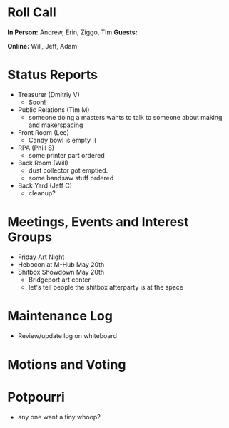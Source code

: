 # Roll Call

**In Person:**  Andrew, Erin, Ziggo, Tim
**Guests:** 

**Online:**  Will, Jeff, Adam

# Status Reports
- Treasurer (Dmitriy V)
  - Soon!
- Public Relations (Tim M)
  - someone doing a masters wants to talk to someone about making and makerspacing
- Front Room (Lee)
  - Candy bowl is empty :(
- RPA (Phill S)
  - some printer part ordered
- Back Room (Will)
  - dust collector got emptied.
  - some bandsaw stuff ordered
- Back Yard (Jeff C)
  - cleanup?
# Meetings, Events and Interest Groups
- Friday Art Night
- Hebocon at M-Hub May 20th
- Shitbox Showdown May 20th
  - Bridgeport art center
  - let's tell people the shitbox afterparty is at the space
# Maintenance Log
- Review/update log on whiteboard
# Motions and Voting
# Potpourri
- any one want a tiny whoop?
